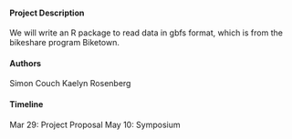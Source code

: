 #### Project Description
We will write an R package to read data in gbfs format, which is from the bikeshare program Biketown. 

#### Authors
Simon Couch
Kaelyn Rosenberg

#### Timeline
Mar 29: Project Proposal
May 10: Symposium